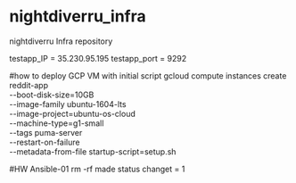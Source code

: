 # nightdiverru_infra
nightdiverru Infra repository

testapp_IP = 35.230.95.195
testapp_port = 9292

#how to deploy GCP VM with initial script
gcloud compute instances create reddit-app\
  --boot-disk-size=10GB \
  --image-family ubuntu-1604-lts \
  --image-project=ubuntu-os-cloud \
  --machine-type=g1-small \
  --tags puma-server \
  --restart-on-failure \
  --metadata-from-file startup-script=setup.sh

#HW Ansible-01
rm -rf made status changet = 1
